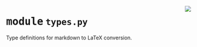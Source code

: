 <!-- markdownlint-disable -->

<a href="../../src/py/converters/types.py#L0"><img align="right" style="float:right;" src="https://img.shields.io/badge/-source-cccccc?style=flat-square"></a>

# <kbd>module</kbd> `types.py`
Type definitions for markdown to LaTeX conversion. 



